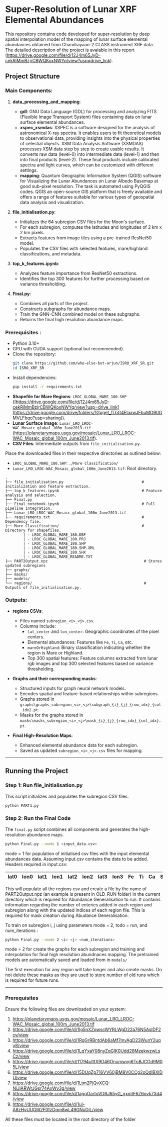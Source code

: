 # Super-Resolution of Lunar XRF Elemental Abundances

This repository contains code developed for super-resolution by deep spatial interpolation model of the mapping of lunar surface elemental abundances obtained from Chandrayaan-2 CLASS instrument XRF data. The detailed description of the project is avaiable in this report (https://drive.google.com/file/d/12J4m65JyD-cekRiMmBzjrCBWQKoxNWYq/view?usp=drive_link).

## Project Structure
### Main Components:
1. **data_processing_and_mapping**:
   - **gdl**: GNU Data Language (GDL) for processing and analyzing FITS (Flexible Image Transport System) files containing data on lunar surface elemental abundances.
   - **xspec_xsmdas**: XSPEC is a software designed for the analysis of astronomical X-ray spectra. It enables users to fit theoretical models to observational data, providing insights into the physical properties of celestial objects. XSM Data Analysis Software (XSMDAS) processes XSM data step by step to create usable results. It converts raw data (level-0) into intermediate data (level-1) and then into final products (level-2). These final products include calibrated spectra and light curves, which can be customized with different settings.
   - **mapping**: Quantum Geographic Information System (QGIS) software for Visualizing the Lunar Abundances on Lunar Albedo Basemap at good sub-pixel resolution. The task is automated using PyQGIS codes. QGIS an open-source GIS platform that is freely available and offers a range of features suitable for various types of geospatial data analysis and visualization.
   
3. **file_initialisation.py**:
   - Initializes the 64 subregion CSV files for the Moon's surface.
   - For each subregion, computes the latitudes and longitudes of 2 km x 2 km pixels.
   - Extracts features from image tiles using a pre-trained ResNet50 model.
   - Populates the CSV files with selected features, mare/highland classifications, and metadata.

4. **top_k_features.ipynb**:
   - Analyzes feature importance from ResNet50 extractions.
   - Identifies the top 300 features for further processing based on variance thresholding.

5. **Final.py**:
   - Combines all parts of the project.
   - Constructs subgraphs for abundance maps.
   - Train the GNN-CNN combined model on these subgraphs.
   - Returns the final high resolution abundance maps.
   
### Prerequisites :
- Python 3.10+
- GPU with CUDA support (optional but recommended).
- Clone the repository:
   ```bash
   git clone https://github.com/who-else-but-arjun/ISRO_XRF_SR.git
   cd ISRO_XRF_SR
   ```
- Install dependencies:
   ```bash
   pip install -r requirements.txt
   ```
- **Shapefile for Mare Regions**: `LROC_GLOBAL_MARE_180.SHP` ([https://drive.google.com/file/d/12J4m65JyD-cekRiMmBzjrCBWQKoxNWYq/view?usp=drive_link](https://drive.google.com/drive/folders/1Gpget_fLbG4ElaxwJFbuMO90GMVLFbqo?usp=sharing)).
- **Lunar Surface Image**: `Lunar_LRO_LROC-WAC_Mosaic_global_100m_June2013.tif` (https://planetarymaps.usgs.gov/mosaic/Lunar_LRO_LROC-WAC_Mosaic_global_100m_June2013.tif).
- **CSV Files**: Intermediate outputs from `file_initialisation.py`.

Place the downloaded files in their respective directories as outlined below:
- `LROC_GLOBAL_MARE_180.SHP`: `./Mare Classification/`
- `Lunar_LRO_LROC-WAC_Mosaic_global_100m_June2013.tif`: Root directory.

```
.
├── file_initialisation.py                                   # Initialization and feature extraction.
├── top_k_features.ipynb                                     # Feature analysis and selection.
├── Final.py
├── Final_notebook.ipynb                                     # Full pipeline integration.
├── Lunar_LRO_LROC-WAC_Mosaic_global_100m_June2013.tif                
├── requirements.txt                                         # Dependency file.
├── Mare Classification/                                     # Directory for shapefiles.
        | - LROC_GLOBAL_MARE_180.DBF
        | - LROC_GLOBAL_MARE_180.PRJ
        | - LROC_GLOBAL_MARE_180.SHP
        | - LROC_GLOBAL_MARE_180.SHP.XML
        | - LROC_GLOBAL_MARE_180.SHX
        | - LROC_GLOBAL_MARE_README.TXT  
├── PART2Output.npz                                           # Stores updated subregions
├── graphs/
├── masks/
├── models/ 
└── regions/                                                  # Outputs of file_initialisation.py.
```

### Outputs:
- **regions CSVs**:
  - Files named `subregion_<i>_<j>.csv`.
  - Columns include:
    - `lat_center` and `lon_center`: Geographic coordinates of the pixel centers.
    - Elemental abundances: Features like `Fe`, `Ti`, `Ca`, etc.
    - `mareOrHighland`: Binary classification indicating whether the region is Mare or Highland.
    - Top 300 spatial features: Feature columns extracted from lunar rgb images and top 300 selected features based on variance thresholding.

- **Graphs and their corresponding masks**:
  - Structured inputs for graph neural network models.
  - Encodes spatial and feature-based relationships within subregions.
  - Graphs stored in `graphs\graphs_subregion_<i>_<j>\subgraph_{i}_{j}_{row_idx}_{col_idx}.pt`.
  - Masks for the graphs stored in `masks\masks_subregion_<i>_<j>\mask_{i}_{j}_{row_idx}_{col_idx}.pt`.

- **Final High-Resolution Maps**:
  - Enhanced elemental abundance data for each subregion.
  - Saved as updated `subregion_<i>_<j>.csv` files for mapping.

---

## Running the Project

### Step 1: Run file_initialisation.py
This script initializes and populates the subregion CSV files.
```bash
python PART1.py
```
### Step 2: Run the Final Code
The `final.py` script combines all components and generates the high-resolution abundance maps.
```bash
python Final.py --mode 1 <input_data.csv>
```

mode = 1 for population of initialised csv files with the input elemental abundances data.
Assuming input.csv contains the data to be added. Headers required in input.csv:

| lat0 | lon0 | lat1 | lon1 | lat2 | lon2 | lat3 | lon3 | Fe | Ti | Ca | Si | Al | Mg | Na | O | chi2 |  |
| ---- | ---- | ---- | ---- | ---- | ---- | ---- | ---- | -- | -- | -- | -- | -- | -- | -- | - | ---- | - |

This will populate all the regions csv and create a file by the name of PART2Output.npz (an example is present in OLD_RUN folder) in the current directory which is required for Abundance Generalisation to run. It contains information regarding the number of enteries added in each region and subregion along with the updated indices of each region file. This is required for mask creation during Abudance Generalisation.

To train on subregion i, j using parameters mode = 2, todo = run, and num_iterations :
```bash
python Final.py --mode 2 <i> <j> <num_iterations>
```
mode = 2 for create the graphs for each subregion and training and interpolation for final high resolution abundnaces mapping.
The pretrained models are automatically saved and loaded from in ```models/```

The first execution for any region will take longer and also create masks. Do not delete these masks as they are used to store number of old runs which is required for future runs.


---
### Prerequisites

Ensure the following files are downloaded on your system:

1. https://planetarymaps.usgs.gov/mosaic/Lunar_LRO_LROC-WAC_Mosaic_global_100m_June2013.tif
2. https://drive.google.com/file/d/1Ig5nXZqwscWYRLWgD22a76N5AsIDF2cv/view
3. https://drive.google.com/file/d/1RgGrRBntdAb6aMf7mvAgD23WunY2uqv8/view
4. https://drive.google.com/file/d/1LqYxaY08nyZqGlK0Udd28MzekwzwLsCz/view
5. https://drive.google.com/file/d/11794ulttX9D46Onumwvg6ToBJCGd9M05L/view
6. https://drive.google.com/file/d/15DUqZp716VV60jBM8V0CCg2oQdlBXlDU/view
7. https://drive.google.com/file/d/1Ltm2PjQvXCQ-NiJjARWrJGsr74AxWv3g/view
8. https://drive.google.com/file/d/1agqOartoVDRJ65yG_gxmtF6Z6oyk7Xd4/view
9. https://drive.google.com/file/d/1ul-A8zHvUUOl62F0fzDqm8wL49GNuDiL/view

All these files must be located in the root directory of the folder
